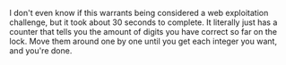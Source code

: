 I don't even know if this warrants being considered a web exploitation challenge, but it took about 30 seconds to complete. It literally just has a counter that tells you the amount of digits you have correct so far on the lock. Move them around one by one until you get each integer you want, and you're done.
